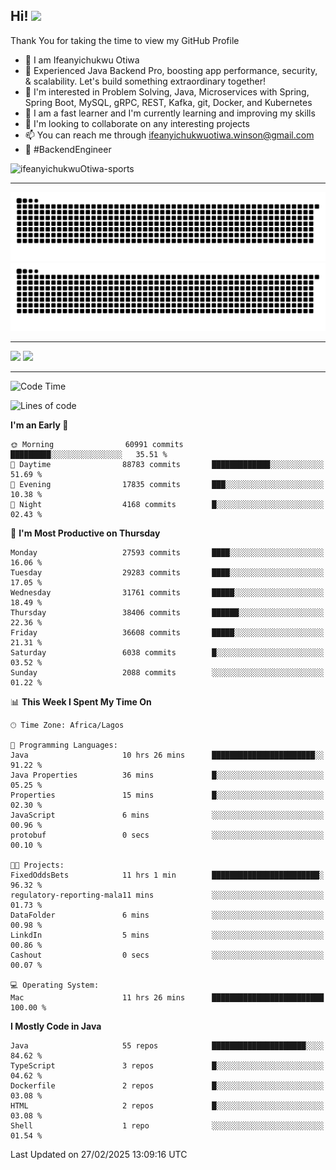 <!-- BLOG-POST-LIST:START --><!-- BLOG-POST-LIST:END -->

## Hi! <img src="https://media.giphy.com/media/hvRJCLFzcasrR4ia7z/giphy.gif" width="4%"> 

Thank You for taking the time to view my GitHub Profile

- 👋 I am Ifeanyichukwu Otiwa
- 🚀 Experienced Java Backend Pro, boosting app performance, security, & scalability. Let's build something extraordinary together!
- 👀 I'm interested in Problem Solving, Java, Microservices with Spring, Spring Boot, MySQL, gRPC, REST, Kafka, git, Docker, and Kubernetes
- 🌱 I am a fast learner and I'm currently learning and improving my skills
- 💞️ I'm looking to collaborate on any interesting projects
- 📫 You can reach me through ifeanyichukwuotiwa.winson@gmail.com
- 🚀 #BackendEngineer

<p align="left" marginTop="10px"> <img src="https://komarev.com/ghpvc/?username=ifeanyichukwuOtiwa-sports&label=Profile%20views&color=0e75b6&style=for-the-badge" alt="ifeanyichukwuOtiwa-sports" /> </p>

***

<!--🐍📈SNAKEGRAPH / 🌐WEBSITE: https://github.com/Platane/snk -->
![github contribution grid snake animation](https://raw.githubusercontent.com/ifeanyichukwuOtiwa-sports/ifeanyichukwuOtiwa-sports/output/github-contribution-grid-snake-dark.svg#gh-dark-mode-only)![github contribution grid snake animation](https://raw.githubusercontent.com/ifeanyichukwuOtiwa-sports/ifeanyichukwuOtiwa-sports/output/github-contribution-grid-snake.svg#gh-light-mode-only)

***

<p float="left">
  <img float="left" src="https://github-readme-stats.vercel.app/api?username=ifeanyichukwuOtiwa-sports&count_private=true&include_all_commits=true&theme=react&show_icons=true" />
  <img float="right" src="https://github-readme-stats.vercel.app/api/top-langs/?username=ifeanyichukwuOtiwa-sports&layout=compact&show_icons=true&theme=react" /> 
</p>

***



<!--START_SECTION:waka-->
![Code Time](http://img.shields.io/badge/Code%20Time-3%2C497%20hrs%2042%20mins-blue)

![Lines of code](https://img.shields.io/badge/From%20Hello%20World%20I%27ve%20Written-43.4%20million%20lines%20of%20code-blue)

**I'm an Early 🐤** 

```text
🌞 Morning                60991 commits       █████████░░░░░░░░░░░░░░░░   35.51 % 
🌆 Daytime                88783 commits       █████████████░░░░░░░░░░░░   51.69 % 
🌃 Evening                17835 commits       ███░░░░░░░░░░░░░░░░░░░░░░   10.38 % 
🌙 Night                  4168 commits        █░░░░░░░░░░░░░░░░░░░░░░░░   02.43 % 
```
📅 **I'm Most Productive on Thursday** 

```text
Monday                   27593 commits       ████░░░░░░░░░░░░░░░░░░░░░   16.06 % 
Tuesday                  29283 commits       ████░░░░░░░░░░░░░░░░░░░░░   17.05 % 
Wednesday                31761 commits       █████░░░░░░░░░░░░░░░░░░░░   18.49 % 
Thursday                 38406 commits       ██████░░░░░░░░░░░░░░░░░░░   22.36 % 
Friday                   36608 commits       █████░░░░░░░░░░░░░░░░░░░░   21.31 % 
Saturday                 6038 commits        █░░░░░░░░░░░░░░░░░░░░░░░░   03.52 % 
Sunday                   2088 commits        ░░░░░░░░░░░░░░░░░░░░░░░░░   01.22 % 
```


📊 **This Week I Spent My Time On** 

```text
🕑︎ Time Zone: Africa/Lagos

💬 Programming Languages: 
Java                     10 hrs 26 mins      ███████████████████████░░   91.22 % 
Java Properties          36 mins             █░░░░░░░░░░░░░░░░░░░░░░░░   05.25 % 
Properties               15 mins             █░░░░░░░░░░░░░░░░░░░░░░░░   02.30 % 
JavaScript               6 mins              ░░░░░░░░░░░░░░░░░░░░░░░░░   00.96 % 
protobuf                 0 secs              ░░░░░░░░░░░░░░░░░░░░░░░░░   00.10 % 

🐱‍💻 Projects: 
FixedOddsBets            11 hrs 1 min        ████████████████████████░   96.32 % 
regulatory-reporting-mala11 mins             ░░░░░░░░░░░░░░░░░░░░░░░░░   01.73 % 
DataFolder               6 mins              ░░░░░░░░░░░░░░░░░░░░░░░░░   00.98 % 
LinkdIn                  5 mins              ░░░░░░░░░░░░░░░░░░░░░░░░░   00.86 % 
Cashout                  0 secs              ░░░░░░░░░░░░░░░░░░░░░░░░░   00.07 % 

💻 Operating System: 
Mac                      11 hrs 26 mins      █████████████████████████   100.00 % 
```

**I Mostly Code in Java** 

```text
Java                     55 repos            █████████████████████░░░░   84.62 % 
TypeScript               3 repos             █░░░░░░░░░░░░░░░░░░░░░░░░   04.62 % 
Dockerfile               2 repos             █░░░░░░░░░░░░░░░░░░░░░░░░   03.08 % 
HTML                     2 repos             █░░░░░░░░░░░░░░░░░░░░░░░░   03.08 % 
Shell                    1 repo              ░░░░░░░░░░░░░░░░░░░░░░░░░   01.54 % 
```




 Last Updated on 27/02/2025 13:09:16 UTC
<!--END_SECTION:waka-->

<!--
<p align="center">
![trophy](https://github-profile-trophy.vercel.app/?username=ifeanyichukwuOtiwa-sports&theme=onedark) (https://github.com/ryo-ma/github-profile-trophy)
</p>
-->

<!---
ifeanyi-otiwa/ifeanyi-otiwa is a ✨ special ✨ repository because its `README.md` (this file) appears on your GitHub profile.
You can click the Preview link to take a look at your changes.
--->
